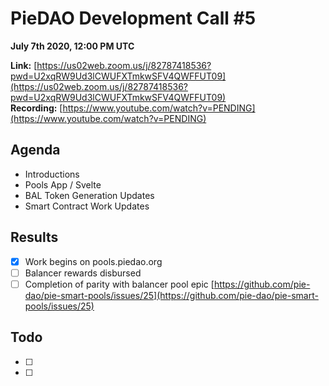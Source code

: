 # PieDAO Development Call \#5

**July 7th 2020, 12:00 PM UTC**

**Link:** [https://us02web.zoom.us/j/82787418536?pwd=U2xqRW9Ud3lCWUFXTmkwSFV4QWFFUT09](https://us02web.zoom.us/j/82787418536?pwd=U2xqRW9Ud3lCWUFXTmkwSFV4QWFFUT09)  
 **Recording:** [https://www.youtube.com/watch?v=PENDING](https://www.youtube.com/watch?v=PENDING)

## Agenda

* Introductions
* Pools App / Svelte
* BAL Token Generation Updates
* Smart Contract Work Updates

## Results

* [X] Work begins on pools.piedao.org
* [ ] Balancer rewards disbursed
* [ ] Completion of parity with balancer pool epic [https://github.com/pie-dao/pie-smart-pools/issues/25](https://github.com/pie-dao/pie-smart-pools/issues/25)

## Todo

* [ ]
* [ ]
